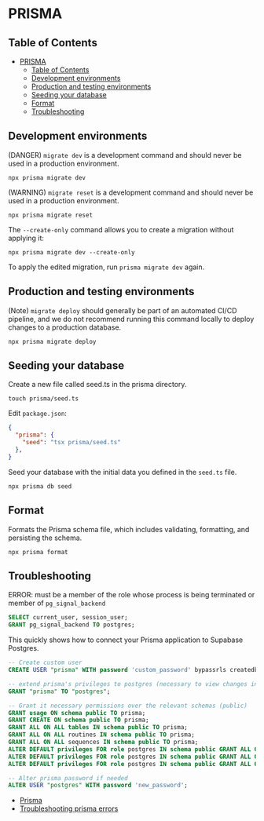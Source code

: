 # PRISMA

## Table of Contents

- [PRISMA](#prisma)
  - [Table of Contents](#table-of-contents)
  - [Development environments](#development-environments)
  - [Production and testing environments](#production-and-testing-environments)
  - [Seeding your database](#seeding-your-database)
  - [Format](#format)
  - [Troubleshooting](#troubleshooting)

## Development environments

(DANGER) `migrate dev` is a development command and should never be used in a production environment.

```shell
npx prisma migrate dev
```

(WARNING) `migrate reset` is a development command and should never be used in a production environment.

```shell
npx prisma migrate reset
```

The `--create-only` command allows you to create a migration without applying it:

```shell
npx prisma migrate dev --create-only
```

To apply the edited migration, run `prisma migrate dev` again.

## Production and testing environments

(Note) `migrate deploy` should generally be part of an automated CI/CD pipeline, and we do not recommend running this command locally to deploy changes to a production database.

```shell
npx prisma migrate deploy
```

## Seeding your database

Create a new file called seed.ts in the prisma directory.

```shell
touch prisma/seed.ts
```

Edit `package.json`:

```json
{
  "prisma": {
    "seed": "tsx prisma/seed.ts"
  },
}
```

Seed your database with the initial data you defined in the `seed.ts` file.

```shell
npx prisma db seed
```

## Format

Formats the Prisma schema file, which includes validating, formatting, and persisting the schema.

```shell
npx prisma format
```

## Troubleshooting

ERROR: must be a member of the role whose process is being terminated or member of `pg_signal_backend`

```sql
SELECT current_user, session_user;
GRANT pg_signal_backend TO postgres;
```

This quickly shows how to connect your Prisma application to Supabase Postgres.

```sql
-- Create custom user
CREATE USER "prisma" WITH password 'custom_password' bypassrls createdb;

-- extend prisma's privileges to postgres (necessary to view changes in Dashboard)
GRANT "prisma" TO "postgres";

-- Grant it necessary permissions over the relevant schemas (public)
GRANT usage ON schema public TO prisma;
GRANT CREATE ON schema public TO prisma;
GRANT ALL ON ALL tables IN schema public TO prisma;
GRANT ALL ON ALL routines IN schema public TO prisma;
GRANT ALL ON ALL sequences IN schema public TO prisma;
ALTER DEFAULT privileges FOR role postgres IN schema public GRANT ALL ON tables TO prisma;
ALTER DEFAULT privileges FOR role postgres IN schema public GRANT ALL ON routines TO prisma;
ALTER DEFAULT privileges FOR role postgres IN schema public GRANT ALL ON sequences TO prisma;

-- Alter prisma password if needed
ALTER USER "postgres" WITH password 'new_password';
```

- [Prisma](https://supabase.com/docs/guides/database/prisma)
- [Troubleshooting prisma errors](https://supabase.com/docs/guides/database/prisma/prisma-troubleshooting)
